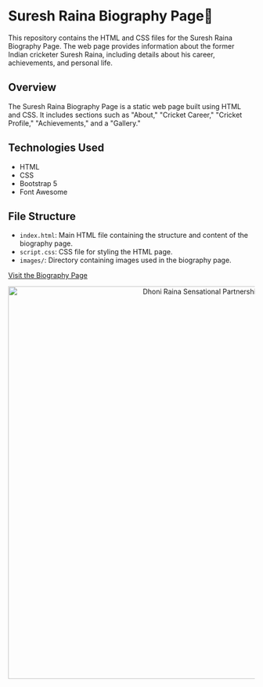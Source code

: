 # Suresh Raina Biography Page🏏

This repository contains the HTML and CSS files for the Suresh Raina Biography Page. The web page provides information about the former Indian cricketer Suresh Raina, including details about his career, achievements, and personal life.

## Overview

The Suresh Raina Biography Page is a static web page built using HTML and CSS. It includes sections such as "About," "Cricket Career," "Cricket Profile," "Achievements," and a "Gallery."

## Technologies Used

- HTML
- CSS
- Bootstrap 5
- Font Awesome

## File Structure

- `index.html`: Main HTML file containing the structure and content of the biography page.
- `script.css`: CSS file for styling the HTML page.
- `images/`: Directory containing images used in the biography page.

[Visit the Biography Page](https://jacas6004.github.io/Suresh-Raina-Biography/)

<p align="center">
  <img src="https://github.com/Jacas6004/Suresh-Raina-Biography/assets/152630258/8c5cd06b-b86e-47fa-8504-564f2bbe35f8" alt="Dhoni Raina Sensational Partnership GIF" width="800">
</p>



